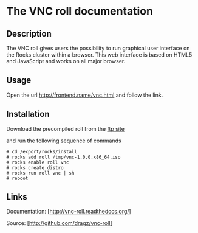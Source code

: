 The VNC roll documentation
==============================

Description
------------------------------

The VNC roll gives users the possibility to run graphical user interface on the Rocks cluster within a
browser.  This web interface is based on HTML5 and JavaScript and works on all major browser.

Usage
-----------------------------
Open the url http://frontend.name/vnc.html and follow the link.

Installation
--------------------
Download the precompiled roll from the [ftp site](ftp://ftp.uit.no/linux/rocks/vnc-roll/)

and run the following sequence of commands

```
# cd /export/rocks/install
# rocks add roll /tmp/vnc-1.0.0.x86_64.iso
# rocks enable roll vnc
# rocks create distro
# rocks run roll vnc | sh
# reboot
```

Links
----------

Documentation: [http://vnc-roll.readthedocs.org/]

Source:  [http://github.com/dragz/vnc-roll]

